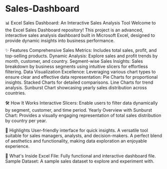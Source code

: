 # Sales-Dashboard

📊 Excel Sales Dashboard: An Interactive Sales Analysis Tool
Welcome to the Excel Sales Dashboard repository! This project is an advanced, interactive sales analysis dashboard built in Microsoft Excel, designed to provide dynamic insights into business performance.

✨ Features
Comprehensive Sales Metrics: Includes total sales, profit, and top-selling products.
Dynamic Analysis: Explore sales and profit trends by month, customer, and country.
Segment-wise Sales Insights: Sales breakdown by business segments using intuitive slicers for effortless filtering.
Data Visualization Excellence: Leveraging various chart types to ensure clear and effective data representation:
Pie Charts for proportional insights.
Stacked Charts for detailed comparisons.
Line Charts for trend analysis.
Sunburst Chart showcasing yearly sales distribution across countries.

🛠️ How It Works
Interactive Slicers: Enable users to filter data dynamically by segment, customer, and time period.
Yearly Overview with Sunburst Chart: Provides a visually engaging representation of total sales distribution by country per year.

🌟 Highlights
User-friendly interface for quick insights.
A versatile tool suitable for sales managers, analysts, and decision-makers.
A perfect blend of aesthetics and functionality, making data exploration an enjoyable experience.

📂 What's Inside
Excel File: Fully functional and interactive dashboard file.
Sample Dataset: A sample sales dataset to explore and experiment with.
